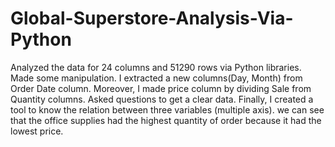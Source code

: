 # Global-Superstore-Analysis-Via-Python
Analyzed the data for 24 columns and 51290 rows via Python libraries.  Made some manipulation. I extracted a new columns(Day, Month) from Order Date column. Moreover, I made price column by dividing Sale from Quantity columns.  Asked questions to get a clear data. Finally, I created a tool to know the relation between three variables (multiple axis). we can see that the office supplies had the highest quantity of order because it had the lowest price.
